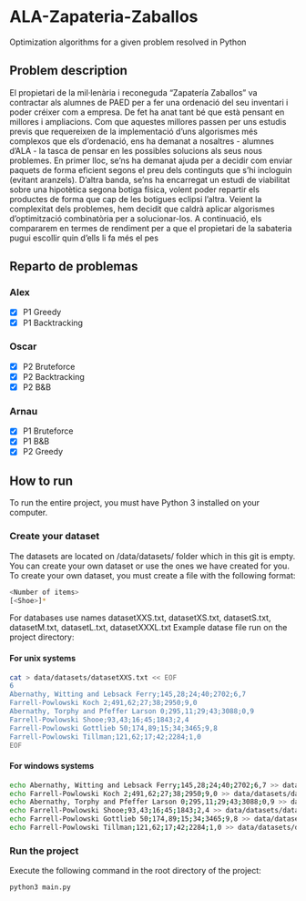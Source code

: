# ALA-Zapateria-Zaballos
Optimization algorithms for a given problem resolved in Python

## Problem description

El propietari de la mil·lenària i reconeguda “Zapatería Zaballos” va contractar als alumnes de PAED per a fer 
una ordenació del seu inventari i poder créixer com a empresa. De fet ha anat tant bé que està pensant en 
millores  i  ampliacions.  Com  que  aquestes  millores  passen  per  uns  estudis  previs  que  requereixen  de  la 
implementació d’uns algorismes més complexos que els d’ordenació, ens ha demanat a nosaltres - alumnes 
d’ALA - la tasca de pensar en les possibles solucions als seus nous problemes. 
En primer lloc, se’ns ha demanat  ajuda per a decidir com enviar paquets de forma eficient segons  el preu 
dels continguts que s’hi incloguin (evitant aranzels). 
D’altra banda, se’ns ha encarregat un estudi de viabilitat sobre una hipotètica segona botiga física, volent 
poder repartir els productes de forma que cap de les botigues eclipsi l’altra. 
Veient la complexitat dels problemes, hem decidit que caldrà aplicar algorismes d’optimització combinatòria 
per a solucionar-los. A continuació, els compararem en termes de rendiment per a que  el propietari de la 
sabateria pugui escollir quin d’ells li fa més el pes

## Reparto de problemas
### Alex 
  - [x] P1 Greedy
  - [x] P1 Backtracking
  
### Oscar
  - [x] P2 Bruteforce
  - [x] P2 Backtracking
  - [x] P2 B&B 

### Arnau 
  - [x] P1 Bruteforce
  - [x] P1 B&B
  - [x] P2 Greedy

## How to run 
To run the entire project, you must have Python 3 installed on your computer.
### Create your dataset
The datasets are located on /data/datasets/ folder which in this git is empty.
You can create your own dataset or use the ones we have created for you.
To create your own dataset, you must create a file with the following format:
```bash
<Number of items>
[<Shoe>]*
```
For databases use names datasetXXS.txt, datasetXS.txt, datasetS.txt, datasetM.txt, datasetL.txt, datasetXXXL.txt
Example datase file run on the project directory:
#### For unix systems
```bash
cat > data/datasets/datasetXXS.txt << EOF
6
Abernathy, Witting and Lebsack Ferry;145,28;24;40;2702;6,7
Farrell-Powlowski Koch 2;491,62;27;38;2950;9,0
Abernathy, Torphy and Pfeffer Larson 0;295,11;29;43;3088;0,9
Farrell-Powlowski Shooe;93,43;16;45;1843;2,4
Farrell-Powlowski Gottlieb 50;174,89;15;34;3465;9,8
Farrell-Powlowski Tillman;121,62;17;42;2284;1,0
EOF
```
#### For windows systems
```bash echo 6 > data/datasets/datasetXXS.txt
echo Abernathy, Witting and Lebsack Ferry;145,28;24;40;2702;6,7 >> data/datasets/datasetXXS.txt
echo Farrell-Powlowski Koch 2;491,62;27;38;2950;9,0 >> data/datasets/datasetXXS.txt
echo Abernathy, Torphy and Pfeffer Larson 0;295,11;29;43;3088;0,9 >> data/datasets/datasetXXS.txt
echo Farrell-Powlowski Shooe;93,43;16;45;1843;2,4 >> data/datasets/datasetXXS.txt
echo Farrell-Powlowski Gottlieb 50;174,89;15;34;3465;9,8 >> data/datasets/datasetXXS.txt
echo Farrell-Powlowski Tillman;121,62;17;42;2284;1,0 >> data/datasets/datasetXXS.txt
```

### Run the project
Execute the following command in the root directory of the project:
```bash 
python3 main.py
```
